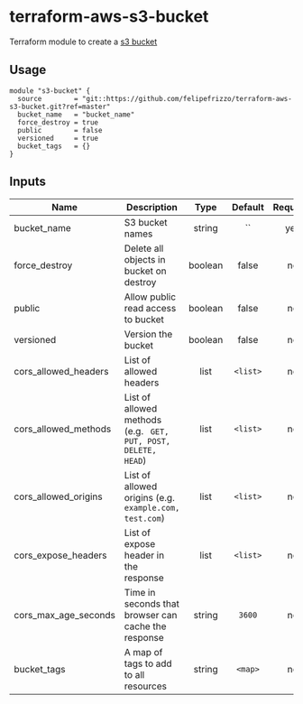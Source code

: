 # terraform-aws-s3-bucket
Terraform module to create a [s3 bucket]('https://aws.amazon.com/s3/')

## Usage
```
module "s3-bucket" {
  source        = "git::https://github.com/felipefrizzo/terraform-aws-s3-bucket.git?ref=master"
  bucket_name   = "bucket_name"
  force_destroy = true 
  public        = false
  versioned     = true
  bucket_tags   = {} 
}
```

## Inputs

| Name | Description | Type | Default | Required |
|------|-------------|:----:|:-------:|:--------:|
| bucket_name | S3 bucket names | string | `` | yes |
| force_destroy | Delete all objects in bucket on destroy | boolean | false | no |
| public | Allow public read access to bucket | boolean | false | no |
| versioned | Version the bucket | boolean | false | no |
| cors_allowed_headers | List of allowed headers | list | `<list>` | no |
| cors_allowed_methods | List of allowed methods (e.g. ` GET, PUT, POST, DELETE, HEAD`) | list | `<list>` | no |
| cors_allowed_origins | List of allowed origins (e.g. ` example.com, test.com`) | list | `<list>` | no |
| cors_expose_headers | List of expose header in the response | list | `<list>` | no |
| cors_max_age_seconds | Time in seconds that browser can cache the response | string | `3600` | no |
| bucket_tags | A map of tags to add to all resources | string | `<map>` | no |
